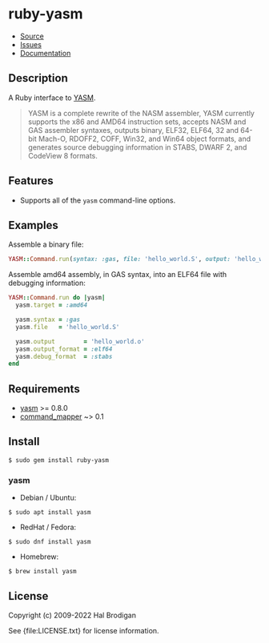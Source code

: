 # ruby-yasm

* [Source](https://github.com/sophsec/ruby-yasm/)
* [Issues](https://github.com/sophsec/ruby-yasm/issues)
* [Documentation](https://rubydoc.info/gems/ruby-yasm)

## Description

A Ruby interface to [YASM][yasm].

> YASM is a complete rewrite of the NASM assembler, YASM currently supports
> the x86 and AMD64 instruction sets, accepts NASM and GAS assembler syntaxes,
> outputs binary, ELF32, ELF64, 32 and 64-bit Mach-O, RDOFF2, COFF, Win32,
> and Win64 object formats, and generates source debugging information in
> STABS, DWARF 2, and CodeView 8 formats.

## Features

* Supports all of the `yasm` command-line options.

## Examples

Assemble a binary file:

```ruby
YASM::Command.run(syntax: :gas, file: 'hello_world.S', output: 'hello_world.o')
```

Assemble amd64 assembly, in GAS syntax, into an ELF64 file with
debugging information:

```ruby
YASM::Command.run do |yasm|
  yasm.target = :amd64

  yasm.syntax = :gas
  yasm.file   = 'hello_world.S'

  yasm.output        = 'hello_world.o'
  yasm.output_format = :elf64
  yasm.debug_format  = :stabs
end
```

## Requirements

* [yasm] >= 0.8.0
* [command_mapper] ~> 0.1

## Install

```shell
$ sudo gem install ruby-yasm
```

### yasm

* Debian / Ubuntu:

```shell
$ sudo apt install yasm
```

* RedHat / Fedora:

```shell
$ sudo dnf install yasm
```

* Homebrew:

```shell
$ brew install yasm
```

## License

Copyright (c) 2009-2022 Hal Brodigan

See {file:LICENSE.txt} for license information.

[yasm]: https://www.tortall.net/projects/yasm/
[command_mapper]: https://github.com/postmodern/command_mapper.rb#readme
